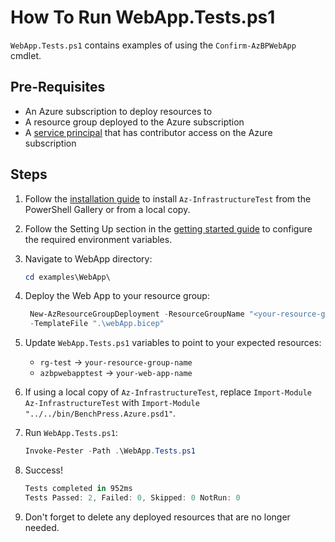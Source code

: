 # How To Run WebApp.Tests.ps1

`WebApp.Tests.ps1` contains examples of using the `Confirm-AzBPWebApp` cmdlet.

## Pre-Requisites

- An Azure subscription to deploy resources to
- A resource group deployed to the Azure subscription
- A [service principal](https://learn.microsoft.com/en-us/cli/azurecreate-an-azure-service-principal-azure-cli#password-based-authentication)
that has contributor access on the Azure subscription

## Steps

1. Follow the [installation guide](../../docs/installation.md) to install `Az-InfrastructureTest` from the PowerShell
Gallery or from a local copy.
1. Follow the Setting Up section in the [getting started guide](../../docs/getting_started.md) to configure the
required environment variables.
1. Navigate to WebApp directory:

   ```Powershell
   cd examples\WebApp\
   ```

1. Deploy the Web App to your resource group:

   ```Powershell
    New-AzResourceGroupDeployment -ResourceGroupName "<your-resource-group-name>"`
    -TemplateFile ".\webApp.bicep"
   ```

1. Update `WebApp.Tests.ps1` variables to point to your expected resources:

   - `rg-test` -> `your-resource-group-name`
   - `azbpwebapptest` -> `your-web-app-name`

1. If using a local copy of `Az-InfrastructureTest`, replace `Import-Module Az-InfrastructureTest` with
`Import-Module "../../bin/BenchPress.Azure.psd1"`.

1. Run `WebApp.Tests.ps1`:

   ```Powershell
   Invoke-Pester -Path .\WebApp.Tests.ps1
   ```

1. Success!

   ```Powershell
   Tests completed in 952ms
   Tests Passed: 2, Failed: 0, Skipped: 0 NotRun: 0
   ```

1. Don't forget to delete any deployed resources that are no longer needed.
